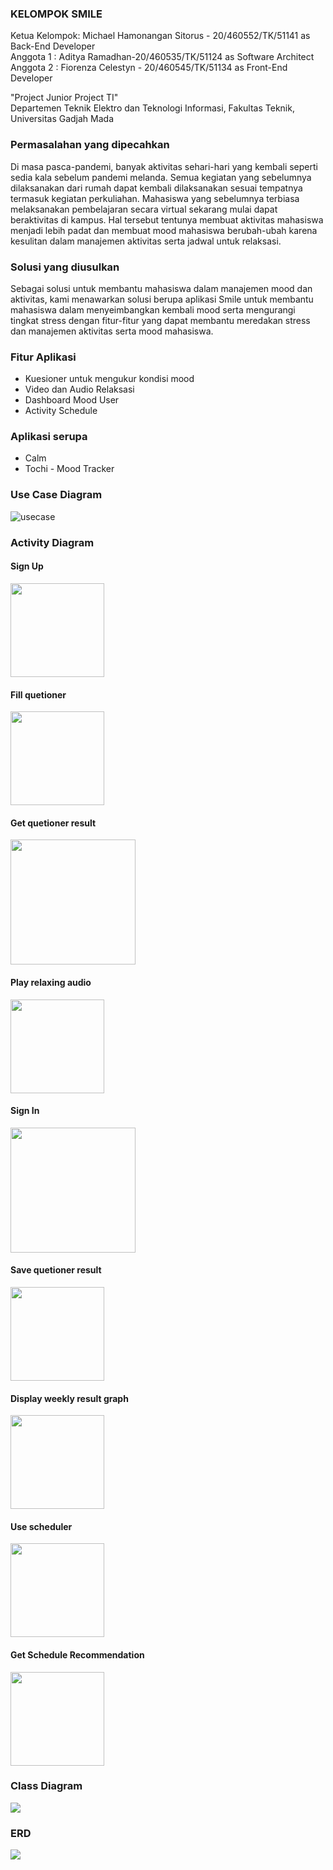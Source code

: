 ### KELOMPOK SMILE  
Ketua Kelompok: Michael Hamonangan Sitorus - 20/460552/TK/51141 as Back-End Developer  
Anggota 1     : Aditya Ramadhan-20/460535/TK/51124 as Software Architect  
Anggota 2     : Fiorenza Celestyn - 20/460545/TK/51134 as Front-End Developer

"Project Junior Project TI"  
Departemen Teknik Elektro dan Teknologi Informasi, Fakultas Teknik, Universitas Gadjah Mada

### Permasalahan yang dipecahkan
Di masa pasca-pandemi, banyak aktivitas sehari-hari yang kembali seperti sedia kala
sebelum pandemi melanda. Semua kegiatan yang sebelumnya dilaksanakan dari rumah
dapat kembali dilaksanakan sesuai tempatnya termasuk kegiatan perkuliahan. Mahasiswa
yang sebelumnya terbiasa melaksanakan pembelajaran secara virtual sekarang mulai dapat
beraktivitas di kampus. Hal tersebut tentunya membuat aktivitas mahasiswa menjadi lebih
padat dan membuat mood mahasiswa berubah-ubah karena kesulitan dalam manajemen
aktivitas serta jadwal untuk relaksasi.  

### Solusi yang diusulkan 
Sebagai solusi untuk membantu mahasiswa dalam manajemen mood dan aktivitas, kami
menawarkan solusi berupa aplikasi Smile untuk membantu mahasiswa dalam
menyeimbangkan kembali mood serta mengurangi tingkat stress dengan fitur-fitur yang
dapat membantu meredakan stress dan manajemen aktivitas serta mood mahasiswa.

### Fitur Aplikasi
- Kuesioner untuk mengukur kondisi mood
- Video dan Audio Relaksasi
- Dashboard Mood User
- Activity Schedule

### Aplikasi serupa
- Calm
- Tochi - Mood Tracker

### Use Case Diagram
![usecase](https://user-images.githubusercontent.com/78774670/189815637-2148df32-4a0b-4320-8c01-e62a50e74ac9.jpg)

### Activity Diagram
#### Sign Up
<img src="https://user-images.githubusercontent.com/72853893/189907114-944ff621-73bc-47d9-90d4-139c75ca83d0.png" width="150px">

#### Fill quetioner
<img src="https://user-images.githubusercontent.com/72853893/189907215-91621286-2aea-48aa-8272-c77a8e202a3e.png" width="150px">

#### Get quetioner result
<img src="https://user-images.githubusercontent.com/72853893/189906461-857b766b-86c6-4743-8fe4-5e5609c15f66.png" width="200px">

#### Play relaxing audio
<img src="https://user-images.githubusercontent.com/72853893/189906579-3c13aa1c-369d-466b-8e01-cfe437027616.png" width="150px">

#### Sign In
<img src="https://user-images.githubusercontent.com/78774670/189815732-fd5b1c1e-a3e7-41aa-9541-2525d6bb6f0f.png" width="200px">

#### Save quetioner result
<img src="https://user-images.githubusercontent.com/72853893/189907306-dae8cff1-f181-40ed-b70b-f3c5a3c34c0f.png" width="150px">

#### Display weekly result graph
<img src="https://user-images.githubusercontent.com/72853893/189906856-41344f8d-a322-43b1-af48-3c83365a1d91.png" width="150px">

#### Use scheduler
<img src="https://user-images.githubusercontent.com/78774670/189815785-dcc55ea1-946f-47b3-bfca-73c75b51d61a.png" width="150px">

#### Get Schedule Recommendation
<img src="https://user-images.githubusercontent.com/78774670/189815837-d43cf5ee-76c2-49bf-81dd-db953ebae130.png" width="150px">

### Class Diagram
<img src="https://user-images.githubusercontent.com/78774670/190299527-361e3fda-c8c3-4dde-b282-10907d992efa.jpg">

### ERD
<img src="https://user-images.githubusercontent.com/78774670/193304289-3f126398-cd56-46b1-b889-e6d773e282d6.jpg">


